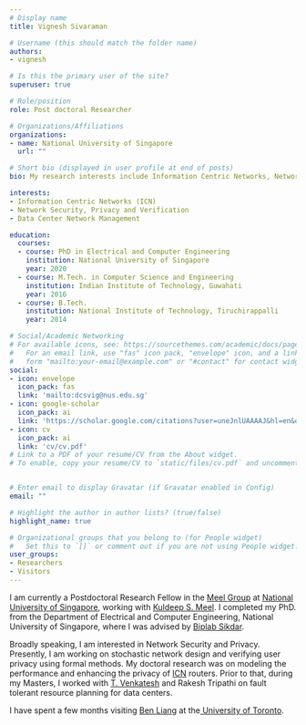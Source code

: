 ```yaml
---
# Display name
title: Vignesh Sivaraman

# Username (this should match the folder name)
authors:
- vignesh

# Is this the primary user of the site?
superuser: true

# Role/position
role: Post doctoral Researcher

# Organizations/Affiliations
organizations:
- name: National University of Singapore
  url: ""

# Short bio (displayed in user profile at end of posts)
bio: My research interests include Information Centric Networks, Network Security, Privacy and Verificaiton.

interests:
- Information Centric Networks (ICN)
- Network Security, Privacy and Verification
- Data Center Network Management

education:
  courses:
  - course: PhD in Electrical and Computer Engineering
    institution: National University of Singapore
    year: 2020
  - course: M.Tech. in Computer Science and Engineering
    institution: Indian Institute of Technology, Guwahati
    year: 2016
  - course: B.Tech.
    institution: National Institute of Technology, Tiruchirappalli
    year: 2014

# Social/Academic Networking
# For available icons, see: https://sourcethemes.com/academic/docs/page-builder/#icons
#   For an email link, use "fas" icon pack, "envelope" icon, and a link in the
#   form "mailto:your-email@example.com" or "#contact" for contact widget.
social:
- icon: envelope
  icon_pack: fas
  link: 'mailto:dcsvig@nus.edu.sg'
- icon: google-scholar
  icon_pack: ai
  link: 'https://scholar.google.com/citations?user=uneJnlUAAAAJ&hl=en&oi=ao'
- icon: cv
  icon_pack: ai
  link: 'cv/cv.pdf'
# Link to a PDF of your resume/CV from the About widget.
# To enable, copy your resume/CV to `static/files/cv.pdf` and uncomment the lines below.


# Enter email to display Gravatar (if Gravatar enabled in Config)
email: ""

# Highlight the author in author lists? (true/false)
highlight_name: true

# Organizational groups that you belong to (for People widget)
#   Set this to `[]` or comment out if you are not using People widget.
user_groups:
- Researchers
- Visitors
---
```

I am currently a Postdoctoral Research Fellow in the [Meel Group](https://meelgroup.github.io/) at [National University of Singapore](http://nus.edu.sg/), working with [Kuldeep S. Meel](https://www.comp.nus.edu.sg/~meel/).
I completed my PhD. from the Department of Electrical and Computer Engineering, National University of Singapore, where I was advised by [Biplab Sikdar](https://www.ece.nus.edu.sg/stfpage/bsikdar/).

Broadly speaking, I am interested in Network Security and Privacy. 
Presently, I am working on stochastic network design and verifying user privacy using formal methods.
My doctoral research was on modeling the performance and enhancing the privacy of [ICN](https://en.wikipedia.org/wiki/Information-centric_networking) routers.
Prior to that, during my Masters, I worked with [T. Venkatesh](https://www.iitg.ac.in/t.venkat/production/index.html) and Rakesh Tripathi on fault tolerant resource planning for data centers.

I have spent a few months visiting [Ben Liang](https://www.comm.utoronto.ca/~liang/) at the[ University of Toronto](https://www.utoronto.ca/).

